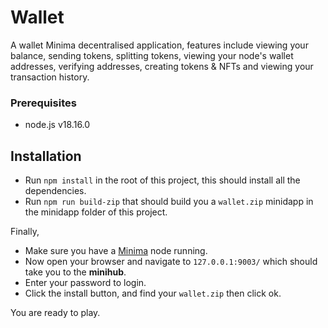 # Wallet

A wallet Minima decentralised application, features include viewing your balance, sending tokens, splitting tokens, viewing your node's wallet addresses, verifying addresses, creating tokens & NFTs and viewing your transaction history.


### Prerequisites

- node.js v18.16.0

## Installation

- Run `npm install` in the root of this project, this should install all the dependencies.
- Run `npm run build-zip` that should build you a `wallet.zip` minidapp in the minidapp folder of this project.

Finally,

- Make sure you have a [Minima](https://github.com/minima-global/Minima) node running.
- Now open your browser and navigate to `127.0.0.1:9003/` which should take you to the **minihub**.
- Enter your password to login. 
- Click the install button, and find your `wallet.zip` then click ok.

You are ready to play.